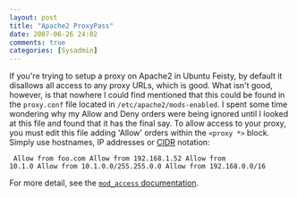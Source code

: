 ```yaml
---
layout: post
title: "Apache2 ProxyPass"
date: 2007-06-26 24:02
comments: true
categories: [Sysadmin]
---
```

If you're trying to setup a proxy on Apache2 in Ubuntu Feisty, by default it disallows all access to any proxy URLs, which is good.  What isn't good, however, is that nowhere I could find mentioned that this could be found in the `proxy.conf` file located in `/etc/apache2/mods-enabled`.  I spent some time wondering why my Allow and Deny orders were being ignored until I looked at this file and found that it has the final say.  To allow access to your proxy, you must edit this file adding 'Allow' orders within the `<proxy *>` block.  Simply use hostnames, IP addresses or [CIDR](http://en.wikipedia.org/wiki/Classless_Inter-Domain_Routing) notation:

<code><pre>
Allow from foo.com
Allow from 192.168.1.52
Allow from 10.1.0
Allow from 10.1.0.0/255.255.0.0
Allow from 192.168.0.0/16
</pre></code>

For more detail, see the [`mod_access` documentation](http://httpd.apache.org/docs/1.3/mod/mod_access.html).
